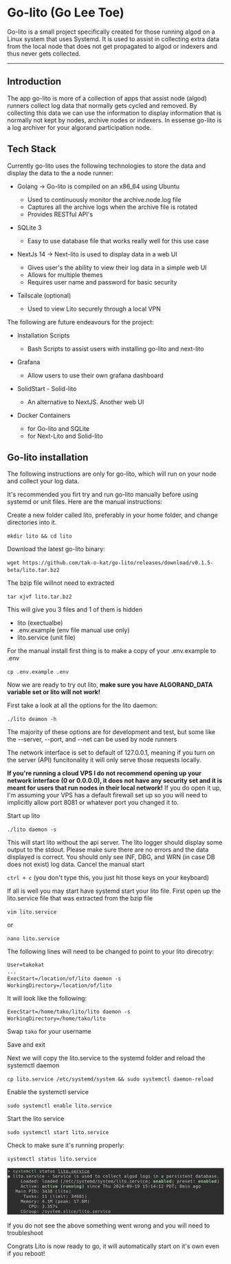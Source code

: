 # Go-lito (Go Lee Toe)

Go-lito is a small project specifically created for those running algod on a Linux system that uses Systemd. It is used to assist in collecting extra data from the local node that does not get propagated to algod or indexers and thus never gets collected.

---

## Introduction

The app go-lito is more of a collection of apps that assist node (algod) runners collect log data that normally gets cycled and removed. By collecting this data we can use the information to display information that is normally not kept by nodes, archive nodes or indexers. In essense go-lito is a log archiver for your algorand participation node.

## Tech Stack

Currently go-lito uses the following technologies to store the data and display the data to the a node runner:

- Golang -> Go-lito is compiled on an x86_64 using Ubuntu

  - Used to continuously monitor the archive.node.log file
  - Captures all the archive logs when the archive file is rotated
  - Provides RESTful API's

- SQLite 3

  - Easy to use database file that works really well for this use case

- NextJs 14 -> Next-lito is used to display data in a web UI

  - Gives user's the ability to view their log data in a simple web UI
  - Allows for multiple themes
  - Requires user name and password for basic security

- Tailscale (optional)
  - Used to view Lito securely through a local VPN

The following are future endeavours for the project:

- Installation Scripts

  - Bash Scripts to assist users with installing go-lito and next-lito

- Grafana

  - Allow users to use their own grafana dashboard

- SolidStart - Solid-lito

  - An alternative to NextJS. Another web UI

- Docker Containers
  - for Go-lito and SQLite
  - for Next-Lito and Solid-lito

## Go-lito installation

The following instructions are only for go-lito, which will run on your node and collect your log data.

It's recommended you firt try and run go-lito manually before using systemd or unit files. Here are the manual instructions:

Create a new folder called lito, preferably in your home folder, and change directories into it.

`mkdir lito && cd lito`

Download the latest go-lito binary:

`wget https://github.com/tak-o-kat/go-lito/releases/download/v0.1.5-beta/lito.tar.bz2`

The bzip file willnot need to extracted

`tar xjvf lito.tar.bz2`

This will give you 3 files and 1 of them is hidden

- lito (exectualbe)
- .env.example (env file manual use only)
- lito.service (unit file)

For the manual install first thing is to make a copy of your .env.example to .env

`cp .env.example .env`

Now we are ready to try out lito, **make sure you have ALGORAND_DATA variable set or lito will not work!**

First take a look at all the options for the lito daemon:

`./lito deamon -h`

The majority of these options are for development and test, but some like the --server, --port, and --net can be used by node runners

The network interface is set to default of 127.0.0.1, meaning if you turn on the server (API) funcitonality it will only serve those requests locally.

**If you're running a cloud VPS I do not recommend opening up your network interface (0 or 0.0.0.0), it does not have any security set and it is meant for users that run nodes in their local network!** If you do open it up, I'm assuming your VPS has a default firewall set up so you will need to implicitly allow port 8081 or whatever port you changed it to.

Start up lito

`./lito daemon -s`

This will start lito without the api server. The lito logger should display some output to the stdout. Please make sure there are no errors and the data displayed is correct. You should only see INF, DBG, and WRN (in case DB does not exist) log data. Cancel the manual start

`ctrl + c` (you don't type this, you just hit those keys on your keyboard)

If all is well you may start have systemd start your lito file. First open up the lito.service file that was extracted from the bzip file

`vim lito.service`

or

`nano lito.service`

The following lines will need to be changed to point to your lito direcotry:

```
User=takokat
...
ExecStart=/location/of/lito daemon -s
WorkingDirectory=/location/of/lito
```

It will look like the following:

```
ExecStart=/home/tako/lito/lito daemon -s
WorkingDirectory=/home/tako/lito
```

Swap `tako` for your username

Save and exit

Next we will copy the lito.service to the systemd folder and reload the systemctl daemon

`cp lito.service /etc/systemd/system && sudo systemctl daemon-reload`

Enable the systemctl service

`sudo systemctl enable lito.service`

Start the lito service

`sudo systemctl start lito.service`

Check to make sure it's running properly:

`systemctl status lito.service`

![Lito Serivce](https://raw.githubusercontent.com/tak-o-kat/go-lito/refs/heads/main/images/lito-service.png)

If you do not see the above something went wrong and you will need to troubleshoot

Congrats Lito is now ready to go, it will automatically start on it's own even if you reboot!

